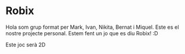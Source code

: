 # Robix

Hola som grup format per Mark, Ivan, Nikita, Bernat i Miquel. Este es el nostre projecte personal.
Estem fent un jo que es diu Robix! :D

Este joc serà 2D